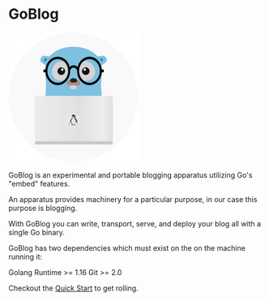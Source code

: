 # GoBlog

![logo](./logo/gopher-light-512.png)

GoBlog is an experimental and portable blogging apparatus
utilizing Go's "embed" features.

An apparatus provides machinery for a particular purpose, in our case this purpose
is blogging.

With GoBlog you can write, transport, serve, and deploy your blog all with a
single Go binary.

GoBlog has two dependencies which must exist on the on the machine running it:

Golang Runtime >= 1.16 Git >= 2.0

Checkout the [Quick Start](./docs/quickstart.md) to get rolling.
